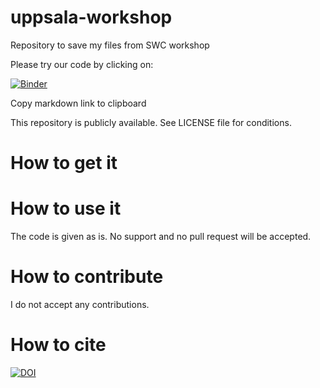 # uppsala-workshop
Repository to save my files from SWC workshop

Please try our code by clicking on:

[![Binder](https://mybinder.org/badge.svg)](https://mybinder.org/v2/gh/lhenckel/workshopSWcarpentry/tree/master/master)

Copy markdown link to clipboard 

This repository is publicly available. See LICENSE file for conditions.

# How to get it

# How to use it

The code is given as is. No support and no pull request will be accepted.

# How to contribute

I do not accept any contributions.

# How to cite

[![DOI](https://zenodo.org/badge/152712669.svg)](https://zenodo.org/badge/latestdoi/152712669)
